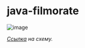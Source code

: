 # java-filmorate

![image](https://github.com/altpa/java-filmorate/assets/122366009/08ab5c85-f780-408b-86cf-0214f65a6a23)


*[Ссылка](https://app.quickdatabasediagrams.com/#/d/Bvk5GG) на схему.*

